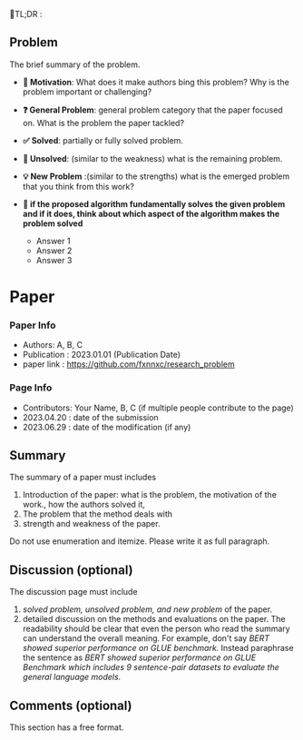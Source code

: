 📌TL;DR : **<Problem Short description >**

## Problem 

The brief summary of the problem. 

* **👀 Motivation**: What does it make authors bing this problem? Why is the problem important or challenging?

* **❓ General Problem**: general problem category that the paper focused on. What is the problem the paper tackled?

* **✅ Solved**: partially or fully solved problem. 

* **🤔 Unsolved**:  (similar to the weakness) what is the remaining problem.

* **💡 New Problem** :(similar to the strengths) what is the emerged problem that you think from this work? 

* **🌹 if the proposed algorithm fundamentally solves the given problem and if it does, think about which aspect of the algorithm makes the problem solved**
    * Answer 1
    * Answer 2
    * Answer 3

# Paper 

### Paper Info 
* Authors: A, B, C  
* Publication : 2023.01.01 (Publication Date)
* paper link : https://github.com/fxnnxc/research_problem

### Page Info 
* Contributors: Your Name, B, C (if multiple people contribute to the page) 
* 2023.04.20 : date of the submission  
* 2023.06.29 : date of the modification (if any)  


## Summary 

The summary of a paper must includes 
1. Introduction of the paper: what is the problem, the motivation of the work., how the authors solved it, 
2. The problem that the method deals with   
3. strength and weakness of the paper. 

Do not use enumeration and itemize. Please write it as full paragraph. 


## Discussion (optional)


The discussion page must include 
1. *solved problem, unsolved problem, and new problem* of the paper.  
2. detailed discussion on the methods and evaluations on the paper. The readability should be clear that even the person who read the summary can understand the overall meaning. For example, don't say *BERT showed superior performance on GLUE benchmark.* Instead paraphrase the sentence as *BERT showed superior performance on GLUE Benchmark which includes 9 sentence-pair datasets to evaluate the general language models.* 


## Comments (optional)

This section has a free format.